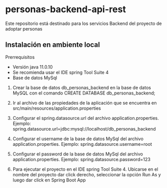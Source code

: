 # personas-backend-api-rest

Este repositorio está destinado para los servicios Backend del proyecto de adoptar personas

## Instalación en ambiente local

Prerrequisitos

- Versión java 11.0.10 
- Se recomienda usar el IDE spring Tool Suite 4
- Base de datos MySql

1. Crear la base de datos db_personas_backend en la base de datos MySQL con el comando CREATE DATABASE db_personas_backend;

2. Ir al archivo de las propiedades de la aplicación que se encuentra en src/main/resources/application.properties

3. Configurar el spring.datasource.url del archivo application.properties. Ejemplo: spring.datasource.url=jdbc:mysql://localhost/db_personas_backend 

4. Configurar el username de la base de datos MySql del archivo application.properties. Ejemplo: spring.datasource.username=root

5. Configurar el password de la base de datos MySql del archivo application.properties. Ejemplo: spring.datasource.password=123

6. Para ejecutar el proyecto en el IDE spring Tool Suite 4. Ubicarse en el nombre del proyecto dar click derecho, seleccionar la opción Run As y luego dar click en Spring Boot App